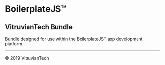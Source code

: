 # BoilerplateJS™

## VitruvianTech Bundle

Bundle designed for use within the BoilerplateJS™ app development platform.

---

© 2019 VitruvianTech

